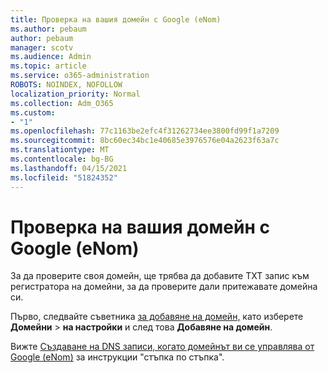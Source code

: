 ```yaml
---
title: Проверка на вашия домейн с Google (eNom)
ms.author: pebaum
author: pebaum
manager: scotv
ms.audience: Admin
ms.topic: article
ms.service: o365-administration
ROBOTS: NOINDEX, NOFOLLOW
localization_priority: Normal
ms.collection: Adm_O365
ms.custom:
- "1"
ms.openlocfilehash: 77c1163be2efc4f31262734ee3800fd99f1a7209
ms.sourcegitcommit: 8bc60ec34bc1e40685e3976576e04a2623f63a7c
ms.translationtype: MT
ms.contentlocale: bg-BG
ms.lasthandoff: 04/15/2021
ms.locfileid: "51824352"
---
```

# <a name="verify-your-domain-with-google-enom"></a>Проверка на вашия домейн с Google (eNom)

За да проверите своя домейн, ще трябва да добавите TXT запис към регистратора на домейни, за да проверите дали притежавате домейна си. 

Първо, следвайте съветника [за добавяне на домейн,](https://admin.microsoft.com/Adminportal#/Domains) като изберете **Домейни** \> **на настройки** и след това **Добавяне на домейн**.
  
Вижте [Създаване на DNS записи, когато домейнът ви се управлява от Google (eNom)](https://docs.microsoft.com/microsoft-365/admin/dns/create-dns-records-for-domain-managed-by-google-enom) за инструкции "стъпка по стъпка".